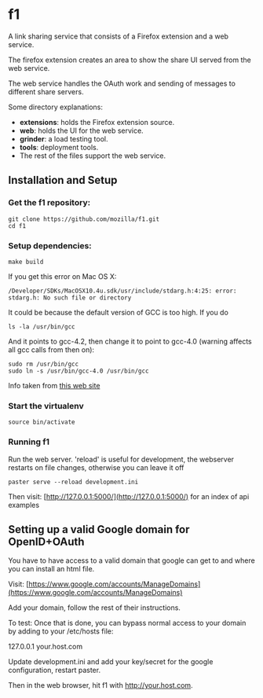 # f1

A link sharing service that consists of a Firefox extension and a web service.

The firefox extension creates an area to show the share UI served from the web service.

The web service handles the OAuth work and sending of messages to different share servers.

Some directory explanations:

* **extensions**: holds the Firefox extension source.
* **web**: holds the UI for the web service.
* **grinder**: a load testing tool.
* **tools**: deployment tools.
* The rest of the files support the web service.

## Installation and Setup

### Get the f1 repository:

    git clone https://github.com/mozilla/f1.git
    cd f1

### Setup dependencies:

    make build

If you get this error on Mac OS X:

    /Developer/SDKs/MacOSX10.4u.sdk/usr/include/stdarg.h:4:25: error: stdarg.h: No such file or directory

It could be because the default version of GCC is too high. If you do

    ls -la /usr/bin/gcc

And it points to gcc-4.2, then change it to point to gcc-4.0 (warning affects all gcc calls from then on):

    sudo rm /usr/bin/gcc
    sudo ln -s /usr/bin/gcc-4.0 /usr/bin/gcc

Info taken from [this web site](http://blog.coredumped.org/2009/09/snow-leopard-and-lxml.html)

### Start the virtualenv

    source bin/activate

### Running f1

Run the web server. 'reload' is useful for development, the webserver restarts on file changes, otherwise you can leave it off

    paster serve --reload development.ini

Then visit: [http://127.0.0.1:5000/](http://127.0.0.1:5000/) for an index of api examples


## Setting up a valid Google domain for OpenID+OAuth

You have to have access to a valid domain that google can get to and where you can install an html file.

Visit: [https://www.google.com/accounts/ManageDomains](https://www.google.com/accounts/ManageDomains)

Add your domain, follow the rest of their instructions.

To test: Once that is done, you can bypass normal access to your domain by adding to your /etc/hosts file:

127.0.0.1 your.host.com

Update development.ini and add your key/secret for the google configuration, restart paster.

Then in the web browser, hit f1 with http://your.host.com.
